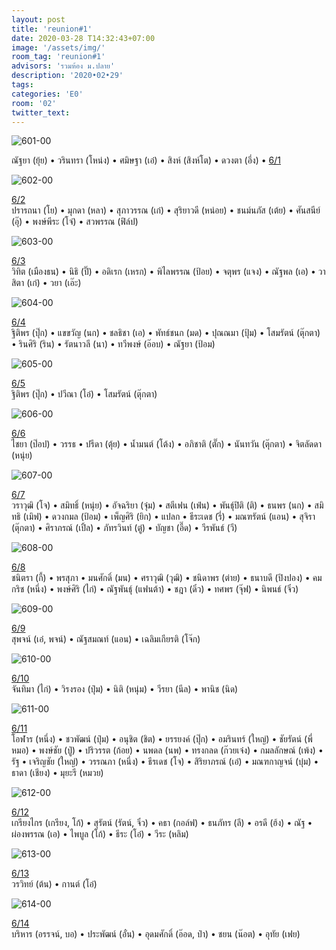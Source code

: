```yaml
---
layout: post
title: 'reunion#1'
date: 2020-03-28 T14:32:43+07:00
image: '/assets/img/'
room_tag: 'reunion#1'
advisors: 'รวมห้อง ม.ปลาย'
description: '2020•02•29'
tags:
categories: 'E0'
room: '02'
twitter_text:
---
```

![601-00](https://res.cloudinary.com/dbruw74ms/image/upload/r_8,c_fit,w_760/v1585476267/2020-02-29-601_gc4bnf.png)

ณัฐยา (ยุ้ย) • วรินทรา (โหน่ง) • ศมิษฐา (เอ๋) • สิงห์ (สิงห์โต) • ดวงตา (อึ่ง) •
<span class="tags">
<a href="{{ 'b-601' | relative_url }}">6/1</a>
</span>

![602-00](https://res.cloudinary.com/dbruw74ms/image/upload/r_8,c_fit,w_760/v1585476256/2020-02-29-602_meww3f.png)
<div class="tags">
<a href="{{ 'a-602' | relative_url }}">6/2</a>
</div>
ปรารถนา (โย) • มุกดา (หลา) • สุภาวรรณ (เก๋) • สุริยาวดี (หน่อย) • ชนม์นภัส (เต้ย) • ศันสนีย์ (อุ๊) • พงษ์พีระ (โจ๋) • สวพรรณ (ฟิล์ป)

![603-00](https://res.cloudinary.com/dbruw74ms/image/upload/r_8,c_fit,w_760/v1585476244/2020-02-29-603_kineuv.png)
<div class="tags">
<a href="{{ '603' | relative_url }}">6/3</a>
</div>
วิทิต (เมืองธน) • นิธิ (ปิ๊) • อดิเรก (เหรก) • พิไลพรรณ (ป้อย) • จตุพร (แจง) • ณัฐพล (เอ) • วาสิตา (เก๋) • วยา (เอ๊ะ)

![604-00](https://res.cloudinary.com/dbruw74ms/image/upload/r_8,c_fit,w_760/v1585476222/2020-02-29-604_a2eji4.png)
<div class="tags">
<a href="{{ 'c-604' | relative_url }}">6/4</a>
</div>
ฐิติพร (ปุ๊ก) • แขขวัญ (นก) • ชลธิชา (เอ) • พัทธ์ชนก (มด) • ปุณณมา (ปุ้ม) • โสมรัตน์ (ตุ๊กตา) •  รินศิริ (ริน) • รัตนาวลี (นา) • ทวีพงษ์ (อ๊อบ) • ณัฐยา (ป้อม)

![605-00](https://res.cloudinary.com/dbruw74ms/image/upload/r_8,c_fit,w_760/v1585476210/2020-02-29-605_sl31bn.png)
<div class="tags">
<a href="{{ 'b-605' | relative_url }}">6/5</a>
</div>
ฐิติพร (ปุ๊ก) • ปวีณา (โอ๋) • โสมรัตน์ (ตุ๊กตา)

![606-00](https://res.cloudinary.com/dbruw74ms/image/upload/r_8,c_fit,w_760/v1585476196/2020-02-29-606_chtivu.png)
<div class="tags">
<a href="{{ 'a-606' | relative_url }}">6/6</a>
</div>
ไชยา (ป๊อป) • วรรธ • ปรีดา (ตุ้ย) • น้ำมนต์ (โต้ง) • อภิชาติ (ตั๊ก) • นันทวัน (ตุ๊กตา) • จิตลัดดา (หนุ่ย)

![607-00](https://res.cloudinary.com/dbruw74ms/image/upload/r_8,c_fit,w_760/v1585476186/2020-02-29-607_br1p18.png)
<div class="tags">
<a href="{{ '607' | relative_url }}">6/7</a>
</div>
วราวุฒิ (โจ) • สมิทธิ์ (หนุ่ย) • อัจฉริยา (จุ๋ม) • สตีเฟน (เฟ่น) • พันธุ์ปิติ (ติ) • ธนพร (นก) • สมิทธิ (เมิฟ) • ดวงกมล (ป้อม) • เพ็ญศิริ (ยิก) • แปลก • ธีระเดช (รี่) • มณฑรัตน์ (แอน) • สุจิรา (ตุ๊กตา) • ศิราภรณ์ (เปิ้ล) • ภัทรวินท์ (ตู๋) • บัญชา (อี๊ด) • วีรพันธ์ (วี)

![608-00](https://res.cloudinary.com/dbruw74ms/image/upload/r_8,c_fit,w_760/v1585476169/2020-02-29-608_in6mvq.png)
<div class="tags">
<a href="{{ 'a-608' | relative_url }}">6/8</a>
</div>
ชนิตรา (กี้) • พรสุภา • มนศักดิ์ (มน) • ศราวุฒิ (วุฒิ) • ชนิดาพร (ต่าย) • ธนาบดี (ปิงปอง) • คมกริช (หนึ่ง) • พงษ์ศิริ (ไก่) • ณัฐพันธุ์ (แฟนต้า) • ชฎา (ดิ๋ว) • ทศพร (จุ๊ฟ) • นิพนธ์ (จิ๋ว)

![609-00](https://res.cloudinary.com/dbruw74ms/image/upload/r_8,c_fit,w_760/v1585476157/2020-02-29-609_j2o2yh.png)
<div class="tags">
<a href="{{ '609' | relative_url }}">6/9</a>
</div>
สุพจน์ (เอ๋, พจน์) • ณัฐสมณท์ (แอน) • เฉลิมเกียรติ (โจ๊ก)

![610-00](https://res.cloudinary.com/dbruw74ms/image/upload/r_8,c_fit,w_760/v1585476149/2020-02-29-610_o4zf9w.png)
<div class="tags">
<a href="{{ 'b-610' | relative_url }}">6/10</a>
</div>
จันทิมา (ไก่) • วิรงรอง (ปุ๋ม) • นิติ (หนุ่ม) • วีรยา (นีล) • พานิช (นิด)

![611-00](https://res.cloudinary.com/dbruw74ms/image/upload/r_8,c_fit,w_760/v1585476141/2020-02-29-611_x4aaoj.png)
<div class="tags">
<a href="{{ 'a-611' | relative_url }}">6/11</a>
</div>
โอฬาร (หนึ่ง) • ชวพัฒน์ (ปุ๋ม) • อนุชิต (ชิต) • ยรรยงค์ (ปุ๊ก) • อมรินทร์ (ใหญ่) • ชัยรัตน์ (พี่หมอ) • พงษ์ชัย (ปู่) • ปริวรรต (ก้อย) • นพดล (นพ) • ทรงกลด (ก๊วยเจ๋ง) • กมลลักษณ์ (เพ้ง) • รัฐ • เจริญชัย (ใหญ่) • วรรณภา (หนึ่ง) • ธีรเดช (โจ) • สิริยาภรณ์ (เอ๋) • มณฑกาญจน์ (บุ๋ม) • ธาดา (เชียง) • มุยะรี (หมวย)

![612-00](https://res.cloudinary.com/dbruw74ms/image/upload/r_8,c_fit,w_760/v1585476030/2020-02-29-612_sb90yi.png)
<div class="tags">
<a href="{{ '612' | relative_url }}">6/12</a>
</div>
เกรียงไกร (เกรียง, โก้) • สุรัตน์ (รัตน์, จิ๋ว) • คธา (กอล์ฟ) • ธนภัทร (ลี) • อรดี (ฮ้ง) • ณัฐ • ผ่องพรรณ (เอ) • ไพบูล (โก้) • ธีระ (โอ๋) • วีระ (หลิม)

![613-00](https://res.cloudinary.com/dbruw74ms/image/upload/r_8,c_fit,w_760/v1585584733/2020-02-29-613_nrwjxe.png)
<div class="tags">
<a href="{{ '613' | relative_url }}">6/13</a>
</div>
วรวิทย์ (ต้น) • กานต์ (โอ๋)

![614-00](https://res.cloudinary.com/dbruw74ms/image/upload/r_8,c_fit,w_760/v1585372109/2020-02-29-614_mcizmv.png)
<div class="tags">
<a href="{{ '614' | relative_url }}">6/14</a>
</div>
บริหาร (อรรจน์, บอ) • ประพัฒน์ (อั๋น) • อุดมศักดิ์ (อ๊อด, ป๋า) • ชยน (น๊อต) • อุทัย (เฟย)
